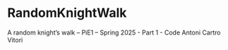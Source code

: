 # RandomKnightWalk
A random knight’s walk – PiE1 – Spring 2025 - Part 1 - Code
Antoni Cartro Vitori 
